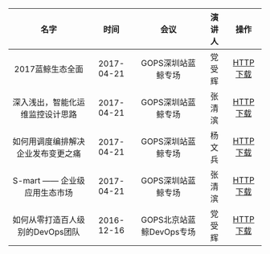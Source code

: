 | 名字 | 时间| 会议 | 演讲人 | 操作 |
|:-----:| :-----: | :-----:| :-----: | :-----:|
| 2017蓝鲸生态全面 | 2017-04-21| GOPS深圳站蓝鲸专场 | 党受辉 | [HTTP下载](http://bkdocument-1252002024.costj.myqcloud.com/1-%E5%85%9A%E5%8F%97%E8%BE%89-2017%E7%9A%84%E8%93%9D%E9%B2%B8%E7%94%9F%E6%80%81%E5%85%A8%E8%B2%8C.pdf) |
| 深入浅出，智能化运维监控设计思路 | 2017-04-21| GOPS深圳站蓝鲸专场 | 张清滨 | [HTTP下载](http://bkdocument-1252002024.costj.myqcloud.com/2-%E5%BC%A0%E6%B8%85%E6%BB%A8-%E6%B7%B1%E5%85%A5%E6%B5%85%E5%87%BA%EF%BC%8C%E6%99%BA%E8%83%BD%E5%8C%96%E8%BF%90%E7%BB%B4%E7%9B%91%E6%8E%A7%E8%AE%BE%E8%AE%A1%E6%80%9D%E8%B7%AF.pdf) |
| 如何用调度编排解决企业发布变更之痛 | 2017-04-21| GOPS深圳站蓝鲸专场 | 杨文兵 | [HTTP下载](http://bkdocument-1252002024.costj.myqcloud.com/3-%E6%9D%A8%E6%96%87%E5%85%B5-%E5%A6%82%E4%BD%95%E7%94%A8%E8%B0%83%E5%BA%A6%E7%BC%96%E6%8E%92%E8%A7%A3%E5%86%B3%E4%BC%81%E4%B8%9A%E5%8F%91%E5%B8%83%E5%8F%98%E6%9B%B4%E4%B9%8B%E7%97%9B.pdf) |
| S-mart —— 企业级应用生态市场 | 2017-04-21| GOPS深圳站蓝鲸专场 | 张清滨 | [HTTP下载](http://bkdocument-1252002024.costj.myqcloud.com/4-%E5%BC%A0%E6%B8%85%E6%BB%A8-S-mart%20%E2%80%94%E2%80%94%20%E4%BC%81%E4%B8%9A%E7%BA%A7%E5%BA%94%E7%94%A8%E7%94%9F%E6%80%81%E5%B8%82%E5%9C%BA.pdf) |
| 如何从零打造百人级别的DevOps团队 | 2016-12-16| GOPS北京站蓝鲸DevOps专场 | 党受辉 | [HTTP下载](http://bkdocument-1252002024.costj.myqcloud.com/2016GOPS%E5%8C%97%E4%BA%AC%E7%AB%99-%E8%93%9D%E9%B2%B8DevOps%E4%B8%93%E5%9C%BA%E3%80%90PDF%E3%80%91.pdf) |

